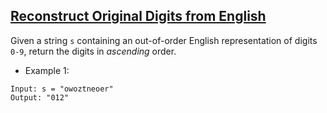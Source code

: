## [Reconstruct Original Digits from English](https://leetcode.com/problems/reconstruct-original-digits-from-english/)
Given a string `s` containing an out-of-order English representation of digits `0-9`, return the digits in *ascending* order.


- Example 1:
```
Input: s = "owoztneoer"
Output: "012"
```
